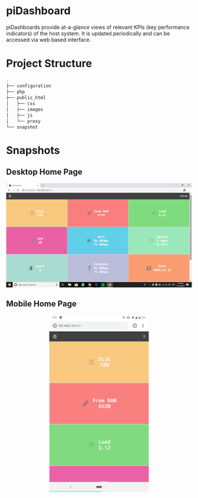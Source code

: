 # piDashboard
piDashboards provide at-a-glance views of relevant KPIs (key performance indicators) of the host system. It is updated periodically and can be accessed via web based interface. 

# Project Structure
    .
    ├── configuration
    ├── php
    ├── public_html
    │   ├── css
    │   ├── images
    │   ├── js
    │   └── proxy
    └── snapshot

# Snapshots

## Desktop Home Page

<div align="left"><img src="./snapshot/Home.png" alt="Desktop home page"</img></div>

## Mobile Home Page

<div align="center"><img src="./snapshot/Home-Mobile.png" alt="Mobile home page" width="270px" height="480px"</img></div>
